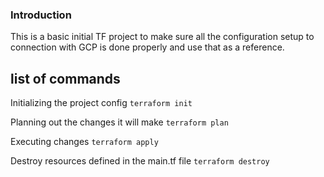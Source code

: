 ### Introduction ###

This is a basic initial TF project to make sure all the configuration setup to connection with GCP is done properly and use that as a reference.

## list of commands ##

Initializing the project config
`terraform init`

Planning out the changes it will make
`terraform plan`

Executing changes
`terraform apply`

Destroy resources defined in the main.tf file
`terraform destroy`
